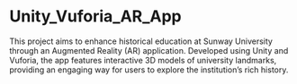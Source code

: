# Unity_Vuforia_AR_App
This project aims to enhance historical education at Sunway University through an Augmented Reality (AR) application. Developed using Unity and Vuforia, the app features interactive 3D models of university landmarks, providing an engaging way for users to explore the institution’s rich history.
